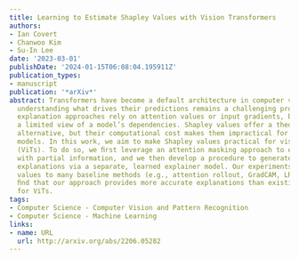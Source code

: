 ```yaml
---
title: Learning to Estimate Shapley Values with Vision Transformers
authors:
- Ian Covert
- Chanwoo Kim
- Su-In Lee
date: '2023-03-01'
publishDate: '2024-01-15T06:08:04.195911Z'
publication_types:
- manuscript
publication: '*arXiv*'
abstract: Transformers have become a default architecture in computer vision, but
  understanding what drives their predictions remains a challenging problem. Current
  explanation approaches rely on attention values or input gradients, but these provide
  a limited view of a model’s dependencies. Shapley values offer a theoretically sound
  alternative, but their computational cost makes them impractical for large, high-dimensional
  models. In this work, we aim to make Shapley values practical for vision transformers
  (ViTs). To do so, we ﬁrst leverage an attention masking approach to evaluate ViTs
  with partial information, and we then develop a procedure to generate Shapley value
  explanations via a separate, learned explainer model. Our experiments compare Shapley
  values to many baseline methods (e.g., attention rollout, GradCAM, LRP), and we
  ﬁnd that our approach provides more accurate explanations than existing methods
  for ViTs.
tags:
- Computer Science - Computer Vision and Pattern Recognition
- Computer Science - Machine Learning
links:
- name: URL
  url: http://arxiv.org/abs/2206.05282
---
```

